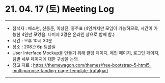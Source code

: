 # 21. 04. 17 (토) Meeting Log

---
- 참석자 : 배소현, 신동준, 이상진, 홍주표 (4인까지만 모임이 가능하므로, 시간이 가능한 4인만 모였음. 나머지 2명은 온라인 상으로 함께 함.)
- 시간 : 오후 10시 30분
- 장소 : 208관 6p 팀플실
- User Interface Mockup을 만들기 위해 랜딩 페이지, 메인 페이지, 로그인 페이지, 팀별 세부 페이지에 대한 구상을 논의
- 참고 자료 : https://themewagon.com/themes/free-bootstrap-5-html5-multipurpose-landing-page-template-trafalgar/
---